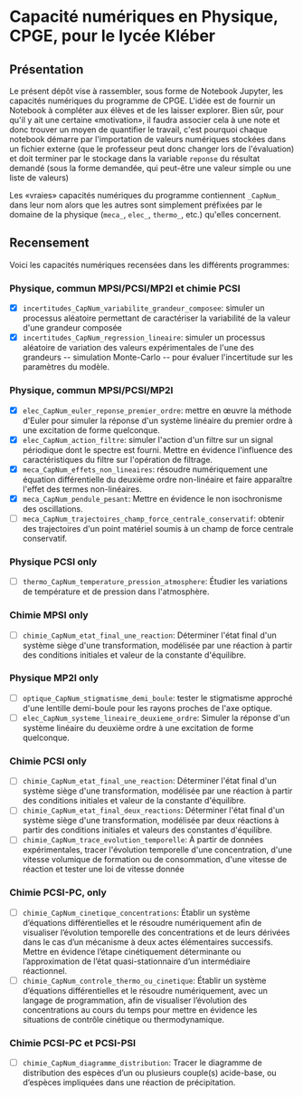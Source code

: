 # Capacité numériques en Physique, CPGE, pour le lycée Kléber

## Présentation 

Le présent dépôt vise à rassembler, sous forme de Notebook Jupyter, les 
capacités numériques du programme de CPGE. L'idée est de fournir un Notebook à 
compléter aux élèves et de les laisser explorer. Bien sûr, pour qu'il y ait 
une certaine «motivation», il faudra associer cela à une note et donc trouver 
un moyen de quantifier le travail, c'est pourquoi chaque notebook démarre par 
l'importation de valeurs numériques stockées dans un fichier externe (que le 
professeur peut donc changer lors de l'évaluation) et doit terminer par le 
stockage dans la variable `reponse` du résultat demandé (sous la forme 
demandée, qui peut-être une valeur simple ou une liste de valeurs)

Les «vraies» capacités numériques du programme contiennent `_CapNum_` dans 
leur nom alors que les autres sont simplement préfixées par le domaine de la 
physique (`meca_`, `elec_`, `thermo_`, etc.) qu'elles concernent.

## Recensement

Voici les capacités numériques recensées dans les différents programmes:

### Physique, commun MPSI/PCSI/MP2I et chimie PCSI

* [X] `incertitudes_CapNum_variabilite_grandeur_composee`: simuler un processus aléatoire permettant de caractériser la variabilité de la valeur d'une grandeur composée
* [X] `incertitudes_CapNum_regression_lineaire`: simuler un processus aléatoire de variation des valeurs expérimentales de l'une des grandeurs -- simulation Monte-Carlo -- pour évaluer l'incertitude sur les paramètres du modèle.

### Physique, commun MPSI/PCSI/MP2I

* [X] `elec_CapNum_euler_reponse_premier_ordre`: mettre en œuvre la méthode d'Euler pour simuler la réponse d'un système linéaire du premier ordre à une excitation de forme quelconque.
* [X] `elec_CapNum_action_filtre`: simuler l'action d'un filtre sur un signal périodique dont le spectre est fourni. Mettre en évidence l'influence des caractéristiques du filtre sur l'opération de filtrage.
* [X] `meca_CapNum_effets_non_lineaires`: résoudre numériquement une équation différentielle du deuxième ordre non-linéaire et faire apparaître l'effet des termes non-linéaires.
* [X] `meca_CapNum_pendule_pesant`: Mettre en évidence le non isochronisme des oscillations.
* [ ] `meca_CapNum_trajectoires_champ_force_centrale_conservatif`: obtenir des trajectoires d'un point matériel soumis à un champ de force centrale conservatif.

### Physique PCSI only

* [ ] `thermo_CapNum_temperature_pression_atmosphere`: Étudier les variations de température et de pression dans l'atmosphère.

### Chimie MPSI only

* [ ] `chimie_CapNum_etat_final_une_reaction`: Déterminer l'état final d'un système siège d'une transformation, modélisée par une réaction à partir des conditions initiales et valeur de la constante d'équilibre.

### Physique MP2I only

* [ ] `optique_CapNum_stigmatisme_demi_boule`: tester le stigmatisme approché d'une lentille demi-boule pour les rayons proches de l'axe optique.
* [ ] `elec_CapNum_systeme_lineaire_deuxieme_ordre`: Simuler la réponse d'un système linéaire du deuxième ordre à une excitation de forme quelconque.

### Chimie PCSI only

* [ ] `chimie_CapNum_etat_final_une_reaction`: Déterminer l'état final d'un système siège d'une transformation, modélisée par une réaction à partir des conditions initiales et valeur de la constante d'équilibre.
* [ ] `chimie_CapNum_etat_final_deux_reactions`: Déterminer l'état final d'un système siège d'une transformation, modélisée par deux réactions à partir des conditions initiales et valeurs des constantes d'équilibre.
* [ ] `chimie_CapNum_trace_evolution_temporelle`: À partir de données expérimentales, tracer l'évolution temporelle d'une concentration, d'une vitesse volumique de formation ou de consommation, d'une vitesse de réaction et tester une loi de vitesse donnée

### Chimie PCSI-PC, only

* [ ] `chimie_CapNum_cinetique_concentrations`: Établir un système d’équations différentielles et le résoudre numériquement afin de visualiser l’évolution temporelle des concentrations et de leurs dérivées dans le cas d’un mécanisme à deux actes élémentaires successifs. Mettre en évidence l’étape cinétiquement déterminante ou l’approximation de l’état quasi-stationnaire d’un intermédiaire réactionnel.
* [ ] `chimie_CapNum_controle_thermo_ou_cinetique`: Établir un système d’équations différentielles et le résoudre numériquement, avec un langage de programmation, afin de visualiser l’évolution des concentrations au cours du temps pour mettre en évidence les situations de contrôle cinétique ou thermodynamique.

### Chimie PCSI-PC et PCSI-PSI

* [ ] `chimie_CapNum_diagramme_distribution`: Tracer le diagramme de distribution des espèces d’un ou plusieurs couple(s) acide-base, ou d’espèces impliquées dans une réaction de précipitation.
